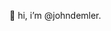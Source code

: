 👋 hi, i’m @johndemler.
<!---
johndemler/johndemler is a ✨ special ✨ repository because its `README.md` (this file) appears on your GitHub profile.
You can click the Preview link to take a look at your changes.
--->
